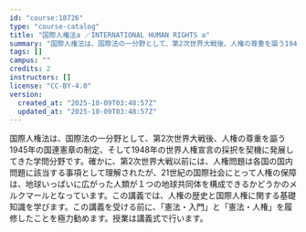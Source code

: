 ```yaml
---
id: "course:18726"
type: "course-catalog"
title: "国際人権法a ／INTERNATIONAL HUMAN RIGHTS a"
summary: "国際人権法は、国際法の一分野として、第2次世界大戦後、人権の尊重を謳う1945年の国連憲章の制定、そして1948年の世界人権宣言の採択を契機に発展してきた学問分野です。確かに、第2次世界大戦以前には、人権問題は各国の国内問題に該当する事項と…"
tags: []
campus: ""
credits: 2
instructors: []
license: "CC-BY-4.0"
version:
  created_at: "2025-10-09T03:48:57Z"
  updated_at: "2025-10-09T03:48:57Z"
---
```

国際人権法は、国際法の一分野として、第2次世界大戦後、人権の尊重を謳う1945年の国連憲章の制定、そして1948年の世界人権宣言の採択を契機に発展してきた学問分野です。確かに、第2次世界大戦以前には、人権問題は各国の国内問題に該当する事項として理解されたが、21世紀の国際社会にとって人権の保障は、地球いっぱいに広がった人類が１つの地球共同体を構成できるかどうかのメルクマールとなっています。この講義では、人権の歴史と国際人権に関する基礎知識を学びます。この講義を受ける前に、「憲法・入門」と「憲法・人権」を履修したことを極力勧めます。授業は講義式で行います。
